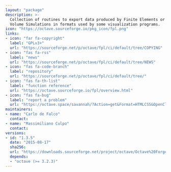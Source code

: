 ```yaml
---
layout: "package"
description: >-
  Collection of routines to export data produced by Finite Elements or Finite
  Volume Simulations in formats used by some visualization programs.
icon: "https://octave.sourceforge.io/pkg_icon/fpl.png"
links:
- icon: "far fa-copyright"
  label: "GPLv3+"
  url: "https://sourceforge.net/p/octave/fpl/ci/default/tree/COPYING"
- icon: "fas fa-rss"
  label: "news"
  url: "https://sourceforge.net/p/octave/fpl/ci/default/tree/NEWS"
- icon: "fas fa-code-branch"
  label: "repository"
  url: "https://sourceforge.net/p/octave/fpl/ci/default/tree/"
- icon: "fas fa-th-list"
  label: "function reference"
  url: "https://octave.sourceforge.io/fpl/overview.html"
- icon: "fas fa-bug"
  label: "report a problem"
  url: "https://octave.space/savannah/?Action=get&Format=HTMLCSS&OpenClosed=open&Title=[octave%20forge]%20(fpl)"
maintainers:
- name: "Carlo de Falco"
  contact:
- name: "Massimiliano Culpo"
  contact:
versions:
- id: "1.3.5"
  date: "2015-08-17"
  sha256:
  url: "https://downloads.sourceforge.net/project/octave/Octave%20Forge%20Packages/Individual%20Package%20Releases/fpl-1.3.5.tar.gz"
  depends:
  - "octave (>= 3.2.3)"
---
```

